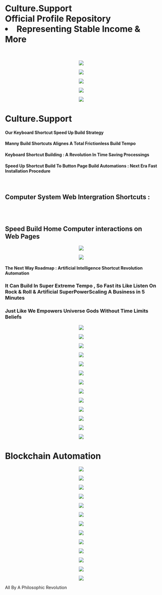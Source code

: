 
<p align="center">
  <h1>
    Culture.Support 
     </br>
    Official Profile Repository
    </br>
  <li> Representing Stable Income & More </li>
    </br>
  </h1>
</p>

<p align="center">
  <a>
    <img src="https://i.pinimg.com/originals/16/02/b2/1602b26c05ee78120695d592a68b8912.gif">
  </a>
</p>


<p align="center">
  <a>
    <img src="https://camo.githubusercontent.com/fa22a95c9000d4e4914bc5de9fb94adde07fc0123f0f91ed0f2c3b7bd0240fcb/68747470733a2f2f6f63746f6465782e6769746875622e636f6d2f696d616765732f6461667470756e6b746f6361742d74686f6d61732e676966">
  </a>
</p>




<p align="center">
  <a>
    <img src="https://camo.githubusercontent.com/63abdc3407ab5749a6fa046151ee56433f7922da540e1aa8d3b5795200dde75f/68747470733a2f2f6f63746f6465782e6769746875622e636f6d2f696d616765732f6461667470756e6b746f6361742d6775792e676966">
  </a>
</p>




<p align="center">
  <a>
    <img src="https://raw.githubusercontent.com/PolarBearGG/PolarBearGG/master/web-developer.gif">
  </a>
</p>



<p align="center">
  <a>
    <img src="https://miro.medium.com/max/800/0*CojAnRXm_qhVOcIw.">
  </a>
</p>

<h1> Culture.Support </h1>
  
<h4> Our Keyboard Shortcut Speed Up Build Strategy  </h4>

<h4> Manny Build Shortcuts Alignes A Total Frictionless Build Tempo  </h4>

<h4> Keyboard Shortcut Building : A Revolution In Time Saving Processings   </h4>

<h4> Speed Up Shortcut Build To Button Page Build Automations : Next Era Fast Installation Procedure  </h4>

 </br>

<h2> Computer System Web Intergration Shortcuts :  </h2>
 </br>
  </br>
<h2>  Speed Build Home Computer interactions on Web Pages  </h2>



<p align="center">
  <a>
    <img src="https://buffer.com/library/content/images/library/wp-content/uploads/2017/06/keyboard-shortcuts.gif">
  </a>
</p>



<p align="center">
  <a>
    <img src="https://s1.pir.fm/pf/blog/articles/Ccleaner-Mac-Shortcuts-8.gif">
  </a>
</p>



<h4> The Next Way Roadmap : Artificial Intelligence Shortcut Revolution Automation </h4>





<h3> It Can Build In Super Extreme Tempo , So Fast its Like Listen On Rock & Roll & Artificial SuperPowerScaling A Business in 5 Minutes </h3>

<h3> Just Like We Empowers Universe Gods Without Time Limits Beliefs  </h3>


<p align="center">
  <a>
    <img src="https://i.pinimg.com/originals/39/5b/71/395b7174484c098c79269d1c2985d7a1.gif">
  </a>
</p>


<p align="center">
  <a>
    <img src="https://i.pinimg.com/originals/af/52/6d/af526d8cea0938ea85d648805eeb03a0.jpg">
  </a>
</p>



<p align="center">
  <a>
    <img src="https://media.entale.co/episodes/a6cf78e8-b688-4891-aefb-4561672c6a55/images/naOtw4vHR2amHwUFYulf_Podcast%20gif.gif">
  </a>
</p>




<p align="center">
  <a>
    <img src="https://thumbs.gfycat.com/ExcellentUnsightlyErin-size_restricted.gif">
  </a>
</p>




<p align="center">
  <a>
    <img src="https://thumbs.gfycat.com/DisguisedCoordinatedCuckoo-size_restricted.gif">
  </a>
</p>


<p align="center">
  <a>
    <img src="https://steamuserimages-a.akamaihd.net/ugc/832451442665257108/7A32049F40D242BFC6E8AC66D08D9246B498AD0E/">
  </a>
</p>


<p align="center">
  <a>
    <img src="http://www.robotspacebrain.com/wp-content/uploads/2015/12/axial-tilt-gif.gif">
  </a>
</p>


<p align="center">
  <a>
    <img src="https://media.newyorker.com/photos/5bedc3691c87ee7c5b6991ca/2:2/w_954,h_954,c_limit/181126_r33280.gif">
  </a>
</p>

<p align="center">
  <a>
    <img src="https://i.pinimg.com/originals/25/84/7e/25847e9c1f86e4779627fb39b9cdf586.gif">
  </a>
</p>


<p align="center">
  <a>
    <img src="https://i.pinimg.com/originals/08/29/eb/0829eba9ce9b8d032a514405d78b3c6a.gif">
  </a>
</p>



<p align="center">
  <a>
    <img src="https://billdemirkapi.me/content/images/2021/02/ehzmrh3-2.gif">
  </a>
</p>


<p align="center">
  <a>
    <img src="https://i.pinimg.com/originals/8b/35/fe/8b35fef55fba1a201c9c7a11d3ec3d64.gif">
  </a>
</p>


<p align="center">
  <a>
    <img src="https://d6f6d0kpz0gyr.cloudfront.net/uploads/images-archive/Blog/Gifs/coding.gif?mtime=20200914144127&focal=none">
  </a>
</p>


 <h1>
   Blockchain Automation 
  </h1>


<p align="center">
  <a>
    <img src="https://thumbs.gfycat.com/CheerySeparateGoldeneye-size_restricted.gif">
  </a>
</p>

<p align="center">
  <a>
    <img src="https://i.pinimg.com/originals/64/7b/f2/647bf27c382d4145249fc377fdc72007.gif">
  </a>
</p>


<p align="center">
  <a>
    <img src="https://cdn.dribbble.com/users/330915/screenshots/3587000/10_coding_dribbble.gif">
  </a>
</p>

<p align="center">
  <a>
    <img src="https://www.flinto.com/assets/mac/live-view_2x-51791f840c64ce9ccf1db0c349d8ac96059f6a53a71266a15608e05e87c1bf98.gif">
  </a>
</p>

<p align="center">
  <a>
    <img src="https://cdn.dribbble.com/users/107759/screenshots/1115596/ui8-wireframekit.gif">
  </a>
</p>



<p align="center">
  <a>
    <img src="https://thumbs.gfycat.com/FirstEvergreenCob-size_restricted.gif">
  </a>
</p>



<p align="center">
  <a>
    <img src="https://i.pinimg.com/originals/ee/ef/84/eeef84a778dc5c156d9374f56b785dd9.gif">
  </a>
</p>



<p align="center">
  <a>
    <img src="https://cdn.dribbble.com/users/205136/screenshots/2582152/ae-fun.gif">
  </a>
</p>

<p align="center">
  <a>
    <img src="https://www.bdigital.co.nz/wp-content/uploads/2019/04/Be-AI1.gif">
  </a>
</p>



<p align="center">
  <a>
    <img src="https://www.michaelpage.co.th/sites/michaelpage.co.th/files/future_of_tech_bloggif.gif">
  </a>
</p>



<p align="center">
  <a>
    <img src="https://rizkydigitalperspectiveshome.files.wordpress.com/2019/03/insistentmiserableleafhopper-size_restricted.gif">
  </a>
</p>


<p align="center">
  <a>
    <img src="https://lh3.googleusercontent.com/proxy/BM_hMNCCCPDFFzNM2VOHnQ8iiEfsGYteetDOxR013gzBavs_g1NywlY1U93SF3Z1sf0xapL5oxL9dpWz9wMLwgEsGPabo7xSOAPQA44SY21XNgMyCA">
  </a>
</p>


<p align="center">
  <a>
    <img src="https://www.socialstardom.in/img/seo-search-engine-optimization1.gif">
  </a>
</p>



 All By A Philosophic Revolution
